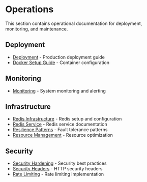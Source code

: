 # Operations

This section contains operational documentation for deployment, monitoring, and maintenance.

## Deployment
- [Deployment](DEPLOYMENT.md) - Production deployment guide
- [Docker Setup Guide](DOCKER_SETUP_GUIDE.md) - Container configuration

## Monitoring
- [Monitoring](MONITORING.md) - System monitoring and alerting

## Infrastructure
- [Redis Infrastructure](REDIS_INFRASTRUCTURE.md) - Redis setup and configuration
- [Redis Service](REDIS_SERVICE.md) - Redis service documentation
- [Resilience Patterns](RESILIENCE_PATTERNS.md) - Fault tolerance patterns
- [Resource Management](RESOURCE_MANAGEMENT.md) - Resource optimization

## Security
- [Security Hardening](SECURITY_HARDENING_SERVICE.md) - Security best practices
- [Security Headers](SECURITY_HEADERS_GUIDE.md) - HTTP security headers
- [Rate Limiting](RATE_LIMITING_GUIDE.md) - Rate limiting implementation

